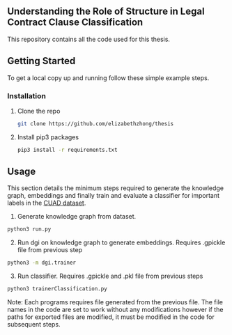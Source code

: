 ## Understanding the Role of Structure in Legal Contract Clause Classification

This repository contains all the code used for this thesis.

## Getting Started

To get a local copy up and running follow these simple example steps.

### Installation
1. Clone the repo
   ```sh
   git clone https://github.com/elizabethzhong/thesis
   ```
2. Install pip3 packages
   ```sh
   pip3 install -r requirements.txt 
   ```
## Usage
This section details the minimum steps required to generate the knowledge graph, embeddings and finally train and evaluate a classifier for important labels in the [CUAD dataset](https://arxiv.org/abs/2103.06268). 

1. Generate knowledge graph from dataset.
```sh
python3 run.py
```
2. Run dgi on knowledge graph to generate embeddings.
Requires .gpickle file from previous step
```sh
python3 -m dgi.trainer
```
3. Run classifier.
Requires .gpickle and .pkl file from previous steps
```sh
python3 trainerClassification.py
```
Note: Each programs requires file generated from the previous file. The file names in the code are set to work without any modifications however if the paths for exported files are modified, it must be modified in the code for subsequent steps. 